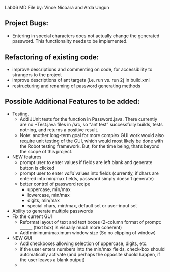 Lab06 MD File
by: Vince Nicoara and Arda Ungun

## Project Bugs:
* Entering in special characters does not actually change the generated password. This functionality needs to be implemented.

## Refactoring of existing code:
* improve descriptions and commenting on code, for accessibility to strangers to the project
* improve descriptions of ant targets (i.e. run vs. run 2) in build.xml
* restructuring and renaming of password generating methods

## Possible Additional Features to be added:
* Testing. 
	* Add JUnit tests for the function in Password.java. There currently are no *Test.java files in /src, so “ant test” successfully builds, tests nothing, and returns a positive result. 
	* Note: another long-term goal for more complex GUI work would also require unit testing of the GUI, which would most likely be done with the Robot testing framework. But, for the time being, that’s beyond the scope of this project.
* NEW features
	* prompt user to enter values if fields are left blank and generate button is clicked
	* prompt user to enter *valid* values into fields (currently, if chars are entered into min/max fields, password simply doesn't generate)
	* better control of password recipe
		* uppercase, min/max
		* lowercase, min/max
		* digits, min/max
		* special chars, min/max, default set or user-input set
* Ability to generate multiple passwords
* Fix the current GUI
	* Reformat layout of text and text boxes (2-column format of prompt: ______ (text box) is visually much more coherent)
	* Add minimum/maximum window size (So no clipping of window)
* NEW GUI
	* Add checkboxes allowing selection of uppercase, digits, etc.
	* if the user enters numbers into the min/max fields, check-box should automatically activate (and perhaps the opposite shuold happen, if the user leaves a blank output)
	* 


